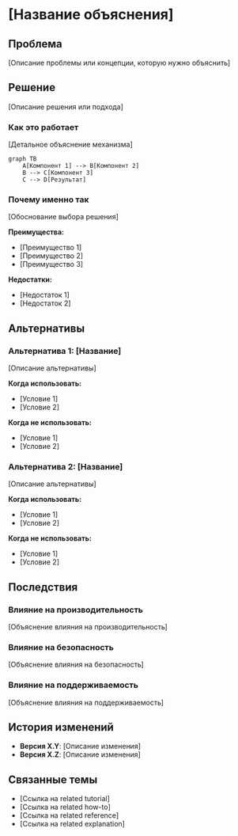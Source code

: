 # [Название объяснения]

## Проблема

[Описание проблемы или концепции, которую нужно объяснить]

## Решение

[Описание решения или подхода]

### Как это работает

[Детальное объяснение механизма]

```mermaid
graph TB
    A[Компонент 1] --> B[Компонент 2]
    B --> C[Компонент 3]
    C --> D[Результат]
```

### Почему именно так

[Обоснование выбора решения]

**Преимущества:**

- [Преимущество 1]
- [Преимущество 2]
- [Преимущество 3]

**Недостатки:**

- [Недостаток 1]
- [Недостаток 2]

## Альтернативы

### Альтернатива 1: [Название]

[Описание альтернативы]

**Когда использовать:**

- [Условие 1]
- [Условие 2]

**Когда не использовать:**

- [Условие 1]
- [Условие 2]

### Альтернатива 2: [Название]

[Описание альтернативы]

**Когда использовать:**

- [Условие 1]
- [Условие 2]

**Когда не использовать:**

- [Условие 1]
- [Условие 2]

## Последствия

### Влияние на производительность

[Объяснение влияния на производительность]

### Влияние на безопасность

[Объяснение влияния на безопасность]

### Влияние на поддерживаемость

[Объяснение влияния на поддерживаемость]

## История изменений

- **Версия X.Y**: [Описание изменения]
- **Версия X.Z**: [Описание изменения]

## Связанные темы

- [Ссылка на related tutorial]
- [Ссылка на related how-to]
- [Ссылка на related reference]
- [Ссылка на related explanation]
